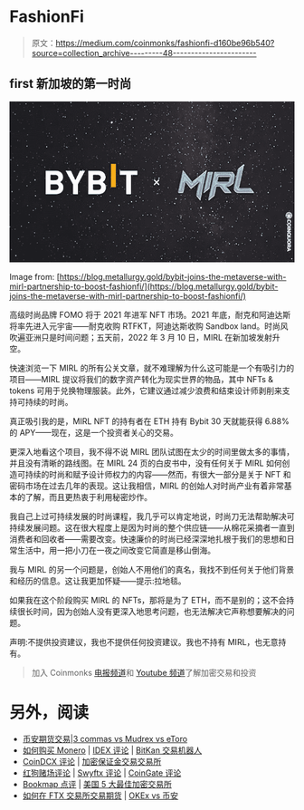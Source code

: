 # FashionFi

> 原文：<https://medium.com/coinmonks/fashionfi-d160be96b540?source=collection_archive---------48----------------------->

## first 新加坡的第一时尚

![](img/b8045c9e27baa9a03abc6b2604974881.png)

Image from: [https://blog.metallurgy.gold/bybit-joins-the-metaverse-with-mirl-partnership-to-boost-fashionfi/](https://blog.metallurgy.gold/bybit-joins-the-metaverse-with-mirl-partnership-to-boost-fashionfi/)

高级时尚品牌 FOMO 将于 2021 年进军 NFT 市场。2021 年底，耐克和阿迪达斯将率先进入元宇宙——耐克收购 RTFKT，阿迪达斯收购 Sandbox land。时尚风吹遍亚洲只是时间问题；五天前，2022 年 3 月 10 日，MIRL 在新加坡发射升空。

快速浏览一下 MIRL 的所有公关文章，就不难理解为什么这可能是一个有吸引力的项目——MIRL 提议将我们的数字资产转化为现实世界的物品，其中 NFTs & tokens 可用于兑换物理服装。此外，它建议通过减少浪费和结束设计师剥削来支持可持续的时尚。

真正吸引我的是，MIRL NFT 的持有者在 ETH 持有 Bybit 30 天就能获得 6.88%的 APY——现在，这是一个投资者关心的交易。

更深入地看这个项目，我不得不说 MIRL 团队试图在太少的时间里做太多的事情，并且没有清晰的路线图。在 MIRL 24 页的白皮书中，没有任何关于 MIRL 如何创造可持续的时尚和赋予设计师权力的内容——然而，有很大一部分是关于 NFT 和密码市场在过去几年的表现。这让我相信，MIRL 的创始人对时尚产业有着非常基本的了解，而且更热衷于利用秘密炒作。

我自己上过可持续发展的时尚课程，我几乎可以肯定地说，时尚刀无法帮助解决可持续发展问题。这在很大程度上是因为时尚的整个供应链——从棉花采摘者一直到消费者和回收者——需要改变。快速廉价的时尚已经深深地扎根于我们的思想和日常生活中，用一把小刀在一夜之间改变它简直是移山倒海。

我与 MIRL 的另一个问题是，创始人不用他们的真名，我找不到任何关于他们背景和经历的信息。这让我更加怀疑——提示:拉地毯。

如果我在这个阶段购买 MIRL 的 NFTs，那将是为了 ETH，而不是别的；这不会持续很长时间，因为创始人没有更深入地思考问题，也无法解决它声称想要解决的问题。

声明:不提供投资建议，我也不提供任何投资建议。我也不持有 MIRL，也无意持有。

> 加入 Coinmonks [电报频道](https://t.me/coincodecap)和 [Youtube 频道](https://www.youtube.com/c/coinmonks/videos)了解加密交易和投资

# 另外，阅读

*   [币安期货交易](https://coincodecap.com/binance-futures-trading)|[3 commas vs Mudrex vs eToro](https://coincodecap.com/mudrex-3commas-etoro)
*   [如何购买 Monero](https://coincodecap.com/buy-monero) | [IDEX 评论](https://coincodecap.com/idex-review) | [BitKan 交易机器人](https://coincodecap.com/bitkan-trading-bot)
*   [CoinDCX 评论](/coinmonks/coindcx-review-8444db3621a2) | [加密保证金交易交易所](https://coincodecap.com/crypto-margin-trading-exchanges)
*   [红狗赌场评论](https://coincodecap.com/red-dog-casino-review) | [Swyftx 评论](https://coincodecap.com/swyftx-review) | [CoinGate 评论](https://coincodecap.com/coingate-review)
*   [Bookmap 点评](https://coincodecap.com/bookmap-review-2021-best-trading-software) | [美国 5 大最佳加密交易所](https://coincodecap.com/crypto-exchange-usa)
*   [如何在 FTX 交易所交易期货](https://coincodecap.com/ftx-futures-trading) | [OKEx vs 币安](https://coincodecap.com/okex-vs-binance)
